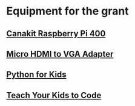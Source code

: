 # Equipment for the grant

## [Canakit Raspberry Pi 400](https://www.canakit.com/raspberry-pi-400-desktop-computer-kit.html)

## [Micro HDMI to VGA Adapter](https://www.walmart.com/ip/Micro-HDMI-to-VGA-Adapter-for-Surface-by-Microsoft/891647466)

## [Python for Kids](https://nostarch.com/pythonforkids)

## [Teach Your Kids to Code](https://nostarch.com/teachkids)
